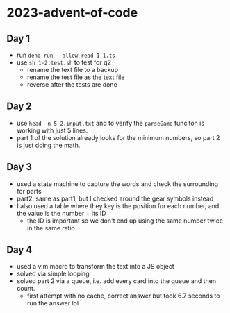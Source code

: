 # 2023-advent-of-code

## Day 1

- run `deno run --allow-read 1-1.ts`
- use `sh 1-2.test.sh` to test for q2
    - rename the text file to a backup
    - rename the test file as the text file
    - reverse after the tests are done

## Day 2

- use `head -n 5 2.input.txt` and to verify the `parseGame` funciton is working with just 5 lines.
- part 1 of the solution already looks for the minimum numbers, so part 2 is just doing the math.

## Day 3

- used a state machine to capture the words and check the surrounding for parts
- part2: same as part1, but I checked around the gear symbols instead
- I also used a table where they key is the position for each number, and the value is the number + its ID
    - the ID is important so we don't end up using the same number twice in the same ratio

## Day 4

- used a vim macro to transform the text into a JS object
- solved via simple looping
- solved part 2 via a queue, i.e. add every card into the queue and then count.
    - first attempt with no cache, correct answer but took 6.7 seconds to run the answer lol

